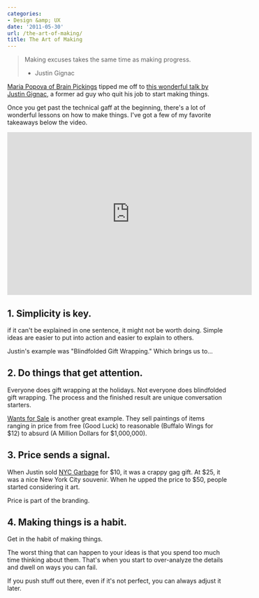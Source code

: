```yaml
---
categories:
- Design &amp; UX
date: '2011-05-30'
url: /the-art-of-making/
title: The Art of Making
---
```


<blockquote>Making excuses takes the same time as making progress.

- Justin Gignac</blockquote>

<a href="http://www.brainpickings.org/index.php/2011/05/10/justin-gignac-psfk/">Maria Popova of Brain Pickings</a> tipped me off to <a href="http://vimeo.com/23483966">this wonderful talk by Justin Gignac</a>, a former ad guy who quit his job to start making things.

Once you get past the technical gaff at the beginning, there's a lot of wonderful lessons on how to make things. I've got a few of my favorite takeaways below the video.
<!--more-->
<p align="center"><iframe src="https://player.vimeo.com/video/23483966?byline=0" width="560" height="373" frameborder="0"></iframe></p>

<h2>1. Simplicity is key.</h2>

if it can't be explained in one sentence, it might not be worth doing. Simple ideas are easier to put into action and easier to explain to others.

Justin's example was "Blindfolded Gift Wrapping." Which brings us to...

<h2>2. Do things that get attention.</h2>

Everyone does gift wrapping at the holidays. Not everyone does blindfolded gift wrapping. The process and the finished result are unique conversation starters.

<a href="http://www.wantsforsale.com/">Wants for Sale</a> is another great example. They sell paintings of items ranging in price from free (Good Luck) to reasonable (Buffalo Wings for $12) to absurd (A Million Dollars for $1,000,000).

<h2>3. Price sends a signal.</h2>

When Justin sold <a href="http://www.nycgarbage.com/">NYC Garbage</a> for $10, it was a crappy gag gift. At $25, it was a nice New York City souvenir. When he upped the price to $50, people started considering it art.

Price is part of the branding.

<h2>4. Making things is a habit.</h2>

Get in the habit of making things.

The worst thing that can happen to your ideas is that you spend too much time thinking about them. That's when you start to over-analyze the details and dwell on ways you can fail.

If you push stuff out there, even if it's not perfect, you can always adjust it later.